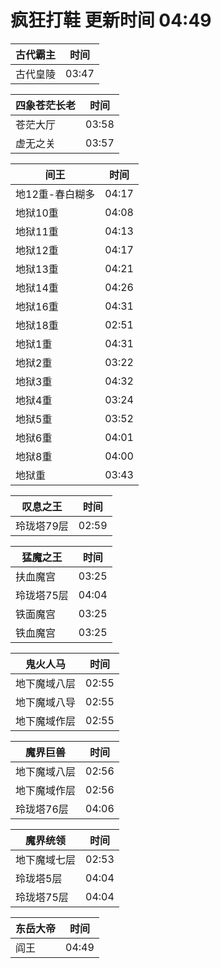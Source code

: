# 疯狂打鞋 更新时间 04:49

| 古代霸主   | 时间    |
|--------|-------|
| 古代皇陵 | 03:47 |

| 四象苍茫长老   | 时间    |
|--------|-------|
| 苍茫大厅 | 03:58 |
| 虚无之关 | 03:57 |

| 间王   | 时间    |
|--------|-------|
| 地12重-春白糊多 | 04:17 |
| 地狱10重 | 04:08 |
| 地狱11重 | 04:13 |
| 地狱12重 | 04:17 |
| 地狱13重 | 04:21 |
| 地狱14重 | 04:26 |
| 地狱16重 | 04:31 |
| 地狱18重 | 02:51 |
| 地狱1重 | 04:31 |
| 地狱2重 | 03:22 |
| 地狱3重 | 04:32 |
| 地狱4重 | 03:24 |
| 地狱5重 | 03:52 |
| 地狱6重 | 04:01 |
| 地狱8重 | 04:00 |
| 地狱重 | 03:43 |

| 叹息之王   | 时间    |
|--------|-------|
| 玲珑塔79层 | 02:59 |

| 猛魔之王   | 时间    |
|--------|-------|
| 扶血魔宫 | 03:25 |
| 玲珑塔75层 | 04:04 |
| 铁面魔宫 | 03:25 |
| 铁血魔宫 | 03:25 |

| 鬼火人马   | 时间    |
|--------|-------|
| 地下魔域八层 | 02:55 |
| 地下魔域八导 | 02:55 |
| 地下魔域作层 | 02:55 |

| 魔界巨兽   | 时间    |
|--------|-------|
| 地下魔域八层 | 02:56 |
| 地下魔域作层 | 02:56 |
| 玲珑塔76层 | 04:06 |

| 魔界统领   | 时间    |
|--------|-------|
| 地下魔域七层 | 02:53 |
| 玲珑塔5层 | 04:04 |
| 玲珑塔75层 | 04:04 |

| 东岳大帝   | 时间    |
|--------|-------|
| 阎王 | 04:49 |